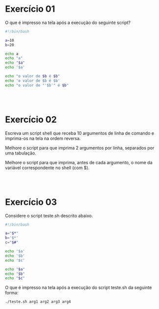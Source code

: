 # Exercício 01

O que é impresso na tela após a execução do seguinte script?

```bash
#!/bin/bash

a=10
b=20

echo a
echo "a"
echo "$a"
echo '$a'

echo "o valor de $b é $b"
echo 'o valor de $b é $b'
echo "o valor de "'$b'" é $b"

```

<br>
<br>

# Exercício 02

Escreva um script shell que receba 10 argumentos de linha de comando e imprima-os na tela na ordem reversa.

Melhore o script para que imprima 2 argumentos por linha, separados por uma tabulação.

Melhore o script para que imprima, antes de cada argumento, o nome da variável correspondente no shell (com $).

<br>
<br>

# Exercício 03

Considere o script teste.sh descrito abaixo.

```bash
#!/bin/bash

a="$*"
b='$*'
c="$#"

echo '$a'
echo '$b'
echo '$c'

echo "$a"
echo "$b"
echo "$c"

```

O que é impresso na tela após a execução do script teste.sh da seguinte forma:

```bash
./teste.sh arg1 arg2 arg3 arg4
```
